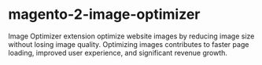 # magento-2-image-optimizer
Image Optimizer extension optimize website images by reducing image size without losing image quality. Optimizing images contributes to faster page loading, improved user experience, and significant revenue growth.
